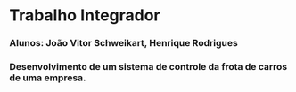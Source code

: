 # Trabalho Integrador

### Alunos: João Vitor Schweikart, Henrique Rodrigues
### Desenvolvimento de um sistema de controle da frota de carros de uma empresa. 
